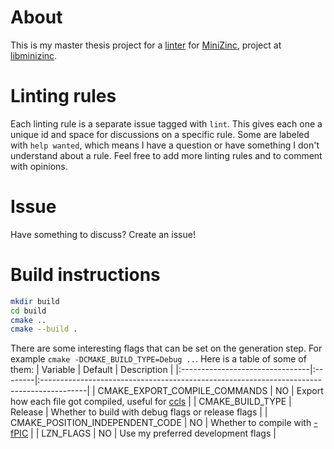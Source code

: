 # About
This is my master thesis project for a
[linter](https://en.wikipedia.org/wiki/Lint_(software)) for
[MiniZinc](https://www.minizinc.org/), project at [libminizinc](https://github.com/MiniZinc/libminizinc).

# Linting rules
Each linting rule is a separate issue tagged with `lint`. This gives
each one a unique id and space for discussions on a specific rule.
Some are labeled with `help wanted`, which means I have a question or
have something I don't understand about a rule. Feel free to add more
linting rules and to comment with opinions.

# Issue
Have something to discuss? Create an issue!

# Build instructions
```sh
mkdir build
cd build
cmake ..
cmake --build .
```

There are some interesting flags that can be set on the generation step. For example `cmake -DCMAKE_BUILD_TYPE=Debug ..`.
Here is a table of some of them:
| Variable                        | Default | Description                                                                              |
|:--------------------------------|:--------|:-----------------------------------------------------------------------------------------|
| CMAKE_EXPORT_COMPILE_COMMANDS   | NO      | Export how each file got compiled, useful for [ccls](https://github.com/MaskRay/ccls)    |
| CMAKE_BUILD_TYPE                | Release | Whether to build with debug flags or release flags                                       |
| CMAKE_POSITION_INDEPENDENT_CODE | NO      | Whether to compile with [-fPIC](https://en.wikipedia.org/wiki/Position-independent_code) |
| LZN_FLAGS                       | NO      | Use my preferred development flags                                                       |
